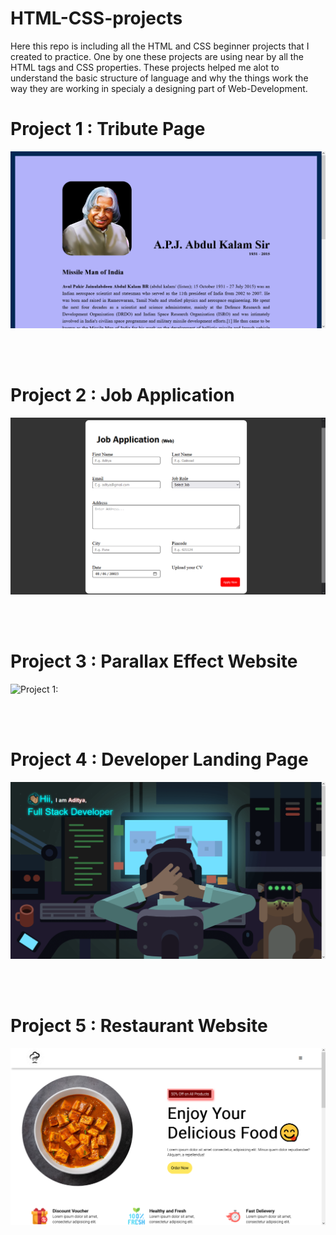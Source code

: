 # HTML-CSS-projects

Here this repo is including all the HTML and CSS beginner projects that I created to practice. 
One by one these projects are using near by all the HTML tags and CSS properties. 
These projects helped me alot to understand the basic structure of language and why the things
work the way they are working in specialy a designing part of Web-Development.


# Project 1 : Tribute Page 
![Project 1: ](https://github.com/AaadityaG/HTML-CSS-projects/blob/main/Presenting%20Projects/p1.png)

<br /><br />

# Project 2 : Job Application 
![Project 1: ](https://github.com/AaadityaG/HTML-CSS-projects/blob/main/Presenting%20Projects/p2.png)

<br /><br />

# Project 3 : Parallax Effect Website
![Project 1: ](https://github.com/AaadityaG/HTML-CSS-projects/blob/main/Presenting%20Projects/p3.gif)

<br /><br />

# Project 4 : Developer Landing Page
![Project 1: ](https://github.com/AaadityaG/HTML-CSS-projects/blob/main/Presenting%20Projects/p4.png)

<br /><br />

# Project 5 : Restaurant Website
![Project 5: ](https://github.com/AaadityaG/HTML-CSS-projects/blob/main/Presenting%20Projects/p5.png)
